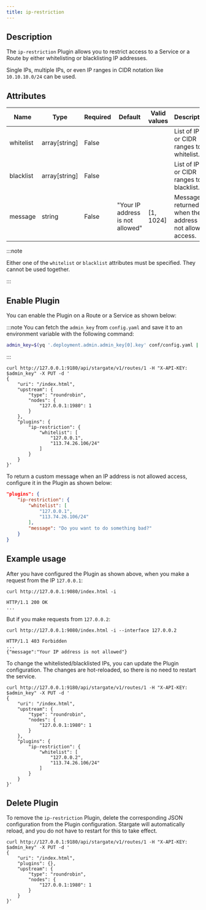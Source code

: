 ```yaml
---
title: ip-restriction  
---
```



## Description

The `ip-restriction` Plugin allows you to restrict access to a Service or a Route by either whitelisting or blacklisting IP addresses.

Single IPs, multiple IPs, or even IP ranges in CIDR notation like `10.10.10.0/24` can be used.

## Attributes

| Name      | Type          | Required | Default                         | Valid values | Description                                                 |
|-----------|---------------|----------|---------------------------------|--------------|-------------------------------------------------------------|
| whitelist | array[string] | False    |                                 |              | List of IPs or CIDR ranges to whitelist.                    |
| blacklist | array[string] | False    |                                 |              | List of IPs or CIDR ranges to blacklist.                    |
| message   | string        | False    | "Your IP address is not allowed" | [1, 1024]    | Message returned when the IP address is not allowed access. |

:::note

Either one of the `whitelist` or `blacklist` attributes must be specified. They cannot be used together.

:::

## Enable Plugin

You can enable the Plugin on a Route or a Service as shown below:

:::note
You can fetch the `admin_key` from `config.yaml` and save it to an environment variable with the following command:

```bash
admin_key=$(yq '.deployment.admin.admin_key[0].key' conf/config.yaml | sed 's/"//g')
```

:::

```shell
curl http://127.0.0.1:9180/api/stargate/v1/routes/1 -H "X-API-KEY: $admin_key" -X PUT -d '
{
    "uri": "/index.html",
    "upstream": {
        "type": "roundrobin",
        "nodes": {
            "127.0.0.1:1980": 1
        }
    },
    "plugins": {
        "ip-restriction": {
            "whitelist": [
                "127.0.0.1",
                "113.74.26.106/24"
            ]
        }
    }
}'
```

To return a custom message when an IP address is not allowed access, configure it in the Plugin as shown below:

```json
"plugins": {
    "ip-restriction": {
        "whitelist": [
            "127.0.0.1",
            "113.74.26.106/24"
        ],
        "message": "Do you want to do something bad?"
    }
}
```

## Example usage

After you have configured the Plugin as shown above, when you make a request from the IP `127.0.0.1`:

```shell
curl http://127.0.0.1:9080/index.html -i
```

```shell
HTTP/1.1 200 OK
...
```

But if you make requests from `127.0.0.2`:

```shell
curl http://127.0.0.1:9080/index.html -i --interface 127.0.0.2
```

```shell
HTTP/1.1 403 Forbidden
...
{"message":"Your IP address is not allowed"}
```

To change the whitelisted/blacklisted IPs, you can update the Plugin configuration. The changes are hot-reloaded, so there is no need to restart the service.

```shell
curl http://127.0.0.1:9180/api/stargate/v1/routes/1 -H "X-API-KEY: $admin_key" -X PUT -d '
{
    "uri": "/index.html",
    "upstream": {
        "type": "roundrobin",
        "nodes": {
            "127.0.0.1:1980": 1
        }
    },
    "plugins": {
        "ip-restriction": {
            "whitelist": [
                "127.0.0.2",
                "113.74.26.106/24"
            ]
        }
    }
}'
```

## Delete Plugin

To remove the `ip-restriction` Plugin, delete the corresponding JSON configuration from the Plugin configuration. Stargate will automatically reload, and you do not have to restart for this to take effect.

```shell
curl http://127.0.0.1:9180/api/stargate/v1/routes/1 -H "X-API-KEY: $admin_key" -X PUT -d '
{
    "uri": "/index.html",
    "plugins": {},
    "upstream": {
        "type": "roundrobin",
        "nodes": {
            "127.0.0.1:1980": 1
        }
    }
}'
```
